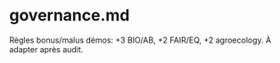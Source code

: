 # governance.md
Règles bonus/malus démos:
+3 BIO/AB, +2 FAIR/EQ, +2 agroecology. À adapter après audit.
